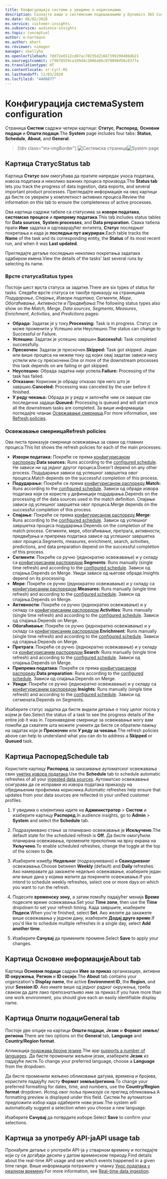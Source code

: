 ```yaml
---
title: Конфигурација система у увидима о корисницима
description: Сазнајте више о системским подешавањима у Dynamics 365 Customer Insights могућности увида о корисницима.
ms.date: 06/02/2020
ms.service: customer-insights
ms.subservice: audience-insights
ms.topic: conceptual
author: m-hartmann
ms.author: mhart
ms.reviewer: nimagen
manager: shellyha
ms.openlocfilehash: 7dd72e6512cd87ac70235d21667399298408db21
ms.sourcegitcommit: cf9b78559ca189d4c2086a66c879098d56c0377a
ms.translationtype: HT
ms.contentlocale: sr-Cyrl-RS
ms.lasthandoff: 11/03/2020
ms.locfileid: "4406877"
---
```

# <a name="system-configuration"></a><span data-ttu-id="5f258-103">Конфигурација система</span><span class="sxs-lookup"><span data-stu-id="5f258-103">System configuration</span></span>

<span data-ttu-id="5f258-104">Страница **Систем** садржи четири картице: **Статус**, **Распоред**, **Основни подаци** и **Општи подаци**.</span><span class="sxs-lookup"><span data-stu-id="5f258-104">The **System** page includes four tabs: **Status**, **Schedule**, **About**, and **General**.</span></span>

> [!div class="mx-imgBorder"]
> <span data-ttu-id="5f258-105">![Системска страница](media/system-tabs.png "Системска страница")</span><span class="sxs-lookup"><span data-stu-id="5f258-105">![System page](media/system-tabs.png "System page")</span></span>

## <a name="status-tab"></a><span data-ttu-id="5f258-106">Картица Статус</span><span class="sxs-lookup"><span data-stu-id="5f258-106">Status tab</span></span>

<span data-ttu-id="5f258-107">Картица **Статус** вам омогућава да пратите напредак уноса података, извоза података и неколико важних процеса производа.</span><span class="sxs-lookup"><span data-stu-id="5f258-107">The **Status tab** lets you track the progress of data ingestion, data exports, and several important product processes.</span></span> <span data-ttu-id="5f258-108">Прегледајте информације на овој картици да бисте се уверили у комплетност активних процеса.</span><span class="sxs-lookup"><span data-stu-id="5f258-108">Review the information on this tab to ensure the completeness of active processes.</span></span>

<span data-ttu-id="5f258-109">Ова картица садржи табеле са статусима за **изворе података**, **системске процесе** и **припрему података**.</span><span class="sxs-lookup"><span data-stu-id="5f258-109">This tab includes status tables for **Data sources**, **System processes**, and **Data preparation**.</span></span> <span data-ttu-id="5f258-110">Свака табела прати **Име** задатка и одговарајућег ентитета, **Статус** последњег покретања и када је **последњи пут ажуриран**.</span><span class="sxs-lookup"><span data-stu-id="5f258-110">Each table tracks the **Name** of the task and its corresponding entity, the **Status** of its most recent run, and when it was **Last updated**.</span></span>

<span data-ttu-id="5f258-111">Прегледајте детаље последњих неколико покретања задатака одабиром имена.</span><span class="sxs-lookup"><span data-stu-id="5f258-111">View the details of the tasks' last several runs by selecting its name.</span></span>

### <a name="status-types"></a><span data-ttu-id="5f258-112">Врсте статуса</span><span class="sxs-lookup"><span data-stu-id="5f258-112">Status types</span></span>

<span data-ttu-id="5f258-113">Постоји шест врста статуса за задатке.</span><span class="sxs-lookup"><span data-stu-id="5f258-113">There are six types of status for tasks.</span></span> <span data-ttu-id="5f258-114">Следеће врсте статуса се такође приказују на страницама *Подударање*, *Спајање*, *Извори података*, *Сегменти*, *Мере*, *Обогаћивање*, *Активности* и *Предвиђања*:</span><span class="sxs-lookup"><span data-stu-id="5f258-114">The following status types also show on the *Match*, *Merge*, *Data sources*, *Segments*, *Measures*, *Enrichment*, *Activities*, and *Predictions* pages:</span></span>

- <span data-ttu-id="5f258-115">**Обрада:** Задатак је у току.</span><span class="sxs-lookup"><span data-stu-id="5f258-115">**Processing:** Task is in progress.</span></span> <span data-ttu-id="5f258-116">Статус се може променити у Успешно или Неуспешно.</span><span class="sxs-lookup"><span data-stu-id="5f258-116">The status can change to Successful or Failure.</span></span>
- <span data-ttu-id="5f258-117">**Успешно:** Задатак је успешно завршен.</span><span class="sxs-lookup"><span data-stu-id="5f258-117">**Successful:** Task completed successfully.</span></span>
- <span data-ttu-id="5f258-118">**Прескочен:** Задатак је прескочен.</span><span class="sxs-lookup"><span data-stu-id="5f258-118">**Skipped:** Task got skipped.</span></span> <span data-ttu-id="5f258-119">Један или више процеса на нижем току од којих овај задатак зависи нису успели или су прескочени.</span><span class="sxs-lookup"><span data-stu-id="5f258-119">One or more of the downstream processes this task depends on are failing or got skipped.</span></span>
- <span data-ttu-id="5f258-120">**Неуспешно:** Обрада задатка није успела.</span><span class="sxs-lookup"><span data-stu-id="5f258-120">**Failure:** Processing  of the task has failed.</span></span>
- <span data-ttu-id="5f258-121">**Отказано:** Корисник је обраду отказао пре него што је завршио.</span><span class="sxs-lookup"><span data-stu-id="5f258-121">**Canceled:** Processing was canceled by the user before it finished.</span></span>
- <span data-ttu-id="5f258-122">**У реду чекања:** Обрада је у реду и започеће чим се заврше сви последични задаци.</span><span class="sxs-lookup"><span data-stu-id="5f258-122">**Queued:** Processing is queued and will start once all the downstream tasks are completed.</span></span> <span data-ttu-id="5f258-123">За више информација погледајте чланак [Освежавање смерница](#refresh-policies).</span><span class="sxs-lookup"><span data-stu-id="5f258-123">For more information, see [Refresh policies](#refresh-policies).</span></span>

### <a name="refresh-policies"></a><span data-ttu-id="5f258-124">Освежавање смерница</span><span class="sxs-lookup"><span data-stu-id="5f258-124">Refresh policies</span></span>

<span data-ttu-id="5f258-125">Ова листа приказује смернице освежавања за сваки од главних процеса:</span><span class="sxs-lookup"><span data-stu-id="5f258-125">This list shows the refresh policies for each of the main processes:</span></span>

- <span data-ttu-id="5f258-126">**Извори података:** Покреће се према [конфигурисаном распореду](#schedule-tab).</span><span class="sxs-lookup"><span data-stu-id="5f258-126">**Data sources:** Runs according to the [configured schedule](#schedule-tab).</span></span> <span data-ttu-id="5f258-127">Не зависи ни од једног другог процеса.</span><span class="sxs-lookup"><span data-stu-id="5f258-127">Doesn't depend on any other process.</span></span> <span data-ttu-id="5f258-128">Подударање зависи од успешног завршетка овог процеса.</span><span class="sxs-lookup"><span data-stu-id="5f258-128">Match depends on the successful completion of this process.</span></span>
- <span data-ttu-id="5f258-129">**Подударање:** Покреће се према [конфигурисаном распореду](#schedule-tab).</span><span class="sxs-lookup"><span data-stu-id="5f258-129">**Match:** Runs according to the [configured schedule](#schedule-tab).</span></span> <span data-ttu-id="5f258-130">Зависи од обраде извора података који се користе у дефиницији подударања.</span><span class="sxs-lookup"><span data-stu-id="5f258-130">Depends on the processing of the data sources used in the match definition.</span></span> <span data-ttu-id="5f258-131">Спајање зависи од успешног завршетка овог процеса.</span><span class="sxs-lookup"><span data-stu-id="5f258-131">Merge depends on the successful completion of this process.</span></span>
- <span data-ttu-id="5f258-132">**Спајање**: Покреће се према [конфигурисаном распореду](#schedule-tab).</span><span class="sxs-lookup"><span data-stu-id="5f258-132">**Merge**: Runs according to the [configured schedule](#schedule-tab).</span></span> <span data-ttu-id="5f258-133">Зависи од успешног завршетка процеса подударања.</span><span class="sxs-lookup"><span data-stu-id="5f258-133">Depends on the completion of the match process.</span></span> <span data-ttu-id="5f258-134">Сегменти, мере, обогаћивање, претрага, активности, предвиђања и припрема података зависе од успешног завршетка овог процеса.</span><span class="sxs-lookup"><span data-stu-id="5f258-134">Segments, measures, enrichment, search, activities, predictions, and data preparation depend on the successful completion of this process.</span></span>
- <span data-ttu-id="5f258-135">**Сегменти**: Покреће се ручно (једнократно освежавање) и у складу са [конфигурисаним распоредом](#schedule-tab).</span><span class="sxs-lookup"><span data-stu-id="5f258-135">**Segments**: Runs manually (single time refresh) and according to the [configured schedule](#schedule-tab).</span></span> <span data-ttu-id="5f258-136">Зависи од спајања.</span><span class="sxs-lookup"><span data-stu-id="5f258-136">Depends on Merge.</span></span> <span data-ttu-id="5f258-137">Увиди зависе од његове обраде.</span><span class="sxs-lookup"><span data-stu-id="5f258-137">Insights depend on its processing.</span></span>
- <span data-ttu-id="5f258-138">**Мере**: Покреће се ручно (једнократно освежавање) и у складу са [конфигурисаним распоредом](#schedule-tab).</span><span class="sxs-lookup"><span data-stu-id="5f258-138">**Measures**: Runs manually (single time refresh) and according to the [configured schedule](#schedule-tab).</span></span> <span data-ttu-id="5f258-139">Зависи од спајања.</span><span class="sxs-lookup"><span data-stu-id="5f258-139">Depends on Merge.</span></span>
- <span data-ttu-id="5f258-140">**Активности**: Покреће се ручно (једнократно освежавање) и у складу са [конфигурисаним распоредом](#schedule-tab).</span><span class="sxs-lookup"><span data-stu-id="5f258-140">**Activities**: Runs manually (single time refresh) and according to the [configured schedule](#schedule-tab).</span></span> <span data-ttu-id="5f258-141">Зависи од спајања.</span><span class="sxs-lookup"><span data-stu-id="5f258-141">Depends on Merge.</span></span>
- <span data-ttu-id="5f258-142">**Обогаћивање**: Покреће се ручно (једнократно освежавање) и у складу са [конфигурисаним распоредом](#schedule-tab).</span><span class="sxs-lookup"><span data-stu-id="5f258-142">**Enrichment**: Runs manually (single time refresh) and according to the [configured schedule](#schedule-tab).</span></span> <span data-ttu-id="5f258-143">Зависи од спајања.</span><span class="sxs-lookup"><span data-stu-id="5f258-143">Depends on Merge.</span></span>
- <span data-ttu-id="5f258-144">**Претрага**: Покреће се ручно (једнократно освежавање) и у складу са [конфигурисаним распоредом](#schedule-tab).</span><span class="sxs-lookup"><span data-stu-id="5f258-144">**Search**: Runs manually (single time refresh) and according to the [configured schedule](#schedule-tab).</span></span> <span data-ttu-id="5f258-145">Зависи од спајања.</span><span class="sxs-lookup"><span data-stu-id="5f258-145">Depends on Merge.</span></span>
- <span data-ttu-id="5f258-146">**Припрема података**: Покреће се према [конфигурисаном распореду](#schedule-tab).</span><span class="sxs-lookup"><span data-stu-id="5f258-146">**Data preparation**: Runs according to the [configured schedule](#schedule-tab).</span></span> <span data-ttu-id="5f258-147">Зависи од спајања.</span><span class="sxs-lookup"><span data-stu-id="5f258-147">Depends on Merge.</span></span>
- <span data-ttu-id="5f258-148">**Увиди**: Покреће се ручно (једнократно освежавање) и у складу са [конфигурисаним распоредом](#schedule-tab).</span><span class="sxs-lookup"><span data-stu-id="5f258-148">**Insights**: Runs manually (single time refresh) and according to the [configured schedule](#schedule-tab).</span></span> <span data-ttu-id="5f258-149">Зависи од сегмената.</span><span class="sxs-lookup"><span data-stu-id="5f258-149">Depends on Segments.</span></span>

<span data-ttu-id="5f258-150">Изаберите статус задатка да бисте видели детаље о току целог посла у којем је био.</span><span class="sxs-lookup"><span data-stu-id="5f258-150">Select the status of a task to see the progress details of the entire job it was in.</span></span> <span data-ttu-id="5f258-151">Горенаведене смернице за освежавање могу вам помоћи да схватите шта можете учинити да бисте се обратили пажњу на задатак који је **Прескочен** или **У реду за чекање**.</span><span class="sxs-lookup"><span data-stu-id="5f258-151">The refresh policies above can help to understand what you can do to address a **Skipped** or **Queued** task.</span></span>

## <a name="schedule-tab"></a><span data-ttu-id="5f258-152">Картица Распоред</span><span class="sxs-lookup"><span data-stu-id="5f258-152">Schedule tab</span></span>

<span data-ttu-id="5f258-153">Користите картицу **Распоред** за заказивање аутоматског освежавања свих [унетих извора података](data-sources.md).</span><span class="sxs-lookup"><span data-stu-id="5f258-153">Use the **Schedule** tab to schedule automatic refreshes of all your [ingested data sources](data-sources.md).</span></span> <span data-ttu-id="5f258-154">Аутоматско освежавање осигурава да се исправке из извора података приказују на обједињеним профилима корисника.</span><span class="sxs-lookup"><span data-stu-id="5f258-154">Automatic refreshes help ensure that updates from your data sources are reflected in your unified customer profiles.</span></span>

1. <span data-ttu-id="5f258-155">У увидима о клијентима идите на **Администратор** >  **Систем** и изаберите картицу **Распоред**.</span><span class="sxs-lookup"><span data-stu-id="5f258-155">In audience insights, go to **Admin** > **System** and select the **Schedule** tab.</span></span>

2. <span data-ttu-id="5f258-156">Подразумевано стање за планирано освежавање је **Искључено**.</span><span class="sxs-lookup"><span data-stu-id="5f258-156">The default state for the scheduled refresh is **Off**.</span></span> <span data-ttu-id="5f258-157">Да бисте омогућили планирана освежавања, промените преклопник на врху екрана на **Укључено**.</span><span class="sxs-lookup"><span data-stu-id="5f258-157">To enable scheduled refreshes, change the toggle at the top of the screen to **On**.</span></span>

3. <span data-ttu-id="5f258-158">Изаберите између **Недељног** (подразумевано) и **Свакодневног** освежавања.</span><span class="sxs-lookup"><span data-stu-id="5f258-158">Choose between **Weekly** (default) and **Daily** refreshes.</span></span> <span data-ttu-id="5f258-159">Ако намеравате да закажете недељно освежавање, изаберите један или више дана у којима желите да покренете освежавање.</span><span class="sxs-lookup"><span data-stu-id="5f258-159">If you intend to schedule weekly refreshes, select one or more days on which you want to run the refresh.</span></span>

4. <span data-ttu-id="5f258-160">Подесите **временску зону**, а затим помоћу падајућег менија **Време** подесите време освежавања.</span><span class="sxs-lookup"><span data-stu-id="5f258-160">Set your **Time zone**, then use the **Time** dropdown to set your refresh timing.</span></span> <span data-ttu-id="5f258-161">Када завршите, изаберите **Подеси**.</span><span class="sxs-lookup"><span data-stu-id="5f258-161">When you're finished, select **Set**.</span></span> <span data-ttu-id="5f258-162">Ако желите да закажете више освежавања у једном дану, изаберите **Додај друго време**.</span><span class="sxs-lookup"><span data-stu-id="5f258-162">If you'd like to schedule multiple refreshes in a single day, select **Add another time**.</span></span>

5. <span data-ttu-id="5f258-163">Изаберите **Сачувај** да примените промене.</span><span class="sxs-lookup"><span data-stu-id="5f258-163">Select **Save** to apply your changes.</span></span>

## <a name="about-tab"></a><span data-ttu-id="5f258-164">Картица Основне информације</span><span class="sxs-lookup"><span data-stu-id="5f258-164">About tab</span></span>

<span data-ttu-id="5f258-165">Картица **Основни подаци** садржи **Име за приказ** организације, активни **ID окружења**, **Регион** и **ID сесије**.</span><span class="sxs-lookup"><span data-stu-id="5f258-165">The **About** tab contains your organization's **Display name**, the active **Environment ID**, the **Region**, and your **Session ID**.</span></span> <span data-ttu-id="5f258-166">Ако имате више од једног радног окружења, треба сваком да дате лако препознатљиво име за приказ.</span><span class="sxs-lookup"><span data-stu-id="5f258-166">If you have more than one work environment, you should give each an easily identifiable display name.</span></span>

## <a name="general-tab"></a><span data-ttu-id="5f258-167">Картица Општи подаци</span><span class="sxs-lookup"><span data-stu-id="5f258-167">General tab</span></span>

<span data-ttu-id="5f258-168">Постоје две опције на картици **Општи подаци**, **Језик** и **Формат земље/региона**.</span><span class="sxs-lookup"><span data-stu-id="5f258-168">There are two options on the **General** tab, **Language** and **Country/Region format**.</span></span>

<span data-ttu-id="5f258-169">Апликација [подржава бројне језике](supported-languages.md).</span><span class="sxs-lookup"><span data-stu-id="5f258-169">The app [supports a number of languages](supported-languages.md).</span></span> <span data-ttu-id="5f258-170">Да бисте променили жељени језик, изаберите **Језик** из падајуће листе.</span><span class="sxs-lookup"><span data-stu-id="5f258-170">To change your preferred language, choose a **Language** from the dropdown.</span></span>

<span data-ttu-id="5f258-171">Да бисте променили жељено обликовање датума, времена и бројева, користите падајућу листу **Формат земље/региона**.</span><span class="sxs-lookup"><span data-stu-id="5f258-171">To change your preferred formatting for dates, time, and numbers, use the **Country/Region format** dropdown.</span></span> <span data-ttu-id="5f258-172">Испод овог поља приказује се преглед обликовања.</span><span class="sxs-lookup"><span data-stu-id="5f258-172">A formatting preview is displayed under this field.</span></span> <span data-ttu-id="5f258-173">Систем ће аутоматски предложити избор када одаберете нови језик.</span><span class="sxs-lookup"><span data-stu-id="5f258-173">The system will automatically suggest a selection when you choose a new language.</span></span>

<span data-ttu-id="5f258-174">Изаберите **Сачувај** да потврдите изборе.</span><span class="sxs-lookup"><span data-stu-id="5f258-174">Select **Save** to confirm your selections.</span></span>

## <a name="api-usage-tab"></a><span data-ttu-id="5f258-175">Картица за употребу API-ја</span><span class="sxs-lookup"><span data-stu-id="5f258-175">API usage tab</span></span>

<span data-ttu-id="5f258-176">Пронађите детаље о употреби API-ја у стварном времену и погледајте који су се догађаји десили у датом временском периоду.</span><span class="sxs-lookup"><span data-stu-id="5f258-176">Find details about the real-time API usage and see which events happened in a given time range.</span></span> <span data-ttu-id="5f258-177">Више информација потражите у чланку [Унос података у реалном времену](real-time-data-ingestion.md).</span><span class="sxs-lookup"><span data-stu-id="5f258-177">For more information, see [Real-time data ingestion](real-time-data-ingestion.md).</span></span>
